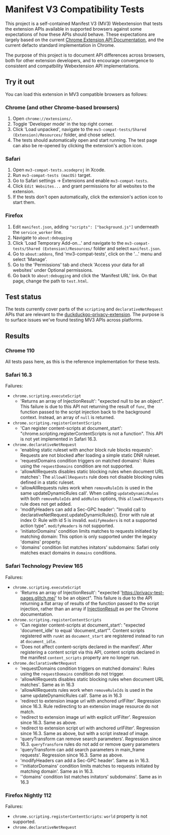 # Manifest V3 Compatibility Tests

This project is a self-contained Manifest V3 (MV3) Webextension that tests the extension APIs available
in supported browsers against some expectations of how these APIs should behave. These expectations are
largely based on the current [Chrome Extension API Documentation](https://developer.chrome.com/docs/extensions/reference/),
and the current defacto standard implementation in Chrome.

The purpose of this project is to document API differences across browsers, both for other extension developers,
and to encourage convergence to consistent and compatbility Webextension API implementations.

## Try it out

You can load this extension in MV3 compatible browsers as follows:

### Chrome (and other Chrome-based browsers)

 1. Open `chrome://extensions/`.
 2. Toggle 'Developer mode' in the top right corner.
 3. Click 'Load unpacked', navigate to the `mv3-compat-tests/Shared (Extension)/Resources/` folder, and chose select.
 4. The tests should automatically open and start running. The test page can also be re-opened by clicking the extension's action icon.

### Safari

 1. Open `mv3-compat-tests.xcodeproj` in Xcode.
 2. Run `mv3-compat-tests (macOS)` target.
 3. Go to Safari settings -> Extensions and enable `mv3-compat-tests`.
 4. Click `Edit Websites...` and grant permissions for all websites to the extension.
 5. If the tests don't open automatically, click the extension's action icon to start them.

### Firefox

 1. Edit `manifest.json`, adding `"scripts": ["background.js"]` underneath the `service_worker` line.
 2. Navigate to `about:debugging`
 3. Click 'Load Temporary Add-on...' and navigate to the `mv3-compat-tests/Shared (Extension)/Resources/` folder and select `manifest.json`.
 4. Go to `about:addons`, find 'mv3-compat-tests', click on the '...' menu and select 'Manage'.
 5. Go to the 'Permissions' tab and check 'Access your data for all websites' under Optional permissions.
 6. Go back to `about:debugging` and click the 'Manifest URL' link. On that page, change the path to `test.html`.

## Test status

The tests currently cover parts of the `scripting` and `declarativeNetRequest` APIs that are relevant to the 
[duckduckgo-privacy-extension](https://github.com/duckduckgo/duckduckgo-privacy-extension). The purpose is
to surface issues we've found testing MV3 APIs across platforms.

## Results

### Chrome 110

All tests pass here, as this is the reference implementation for these tests.

### Safari 16.3

Failures:
 - `chrome.scripting.executeScript`
    - 'Returns an array of InjectionResult': "expected null to be an object". This failure is due to this API not returning the result of `func`, the function passed to the script injection back to the background context. Instead, an array of `null` is returned.
 - `chrome.scripting.registerContentScripts`
    -  'Can register content-scripts at document_start': "chrome.scripting.registerContentScripts is not a function". This API is not yet implemented in Safari 16.3.
 - `chrome.declarativeNetRequest`
    - 'enabling static ruleset with anchor block rule blocks requests': Requests are not blocked after loading a simple static DNR ruleset.
    - 'requestDomains condition triggers on matched domains': Rules using the `requestDomains` condition are not supported.
    - 'allowAllRequests disables static blocking rules when document URL matches': The `allowAllRequests` rule does not disable blocking rules defined in a static ruleset.
    - 'allowAllRequests rules work when `removeRuleIds` is used in the same updateDynamicRules call'. When calling `updateDynamicRules` with both `removeRuleIds` and `addRules` options, this `allowAllRequests` rule does not get added.
    - 'modifyHeaders can add a Sec-GPC header': "Invalid call to declarativeNetRequest.updateDynamicRules(). Error with rule at index 0: Rule with id 5 is invalid. `modifyHeaders` is not a supported action type". `modifyHeaders` is not supported.
    - 'initiatorDomains' condition limits matches to requests initiated by matching domain: This option is only supported under the legacy 'domains' property.
    - 'domains' condition list matches initators' subdomains: Safari only matches exact domains in `domains` conditions.

### Safari Technology Preview 165

Failures:
 - `chrome.scripting.executeScript`
    - 'Returns an array of InjectionResult': "expected 'https://privacy-test-pages.glitch.me/' to be an object". This failure is due to the API returning a flat array of results of the function passed to the script injection, rather than an array if [InjectionResult](https://developer.chrome.com/docs/extensions/reference/scripting/#type-InjectionResult) as per the Chrome documentation.
 - `chrome.scripting.registerContentScripts`
    - 'Can register content-scripts at document_start': "expected 'document_idle' to equal 'document_start'". Content scripts registered with `runAt` as `document_start` are registered instead to run at `document_idle`.
    - 'Does not affect content-scripts declared in the manifest'. After registering a content script via this API, content scripts declared in the manifest `content_scripts` property are no longer run.
 - `chrome.declarativeNetRequest`
    - 'requestDomains condition triggers on matched domains': Rules using the `requestDomains` condition do not trigger.
    - 'allowAllRequests disables static blocking rules when document URL matches'. Same as in 16.3
    - 'allowAllRequests rules work when `removeRuleIds` is used in the same updateDynamicRules call'. Same as in 16.3
    - 'redirect to extension image url with anchored urlFilter'. Regression since 16.3. Rule redirecting to an extension image resource do not match.
    - 'redirect to extension image url with explicit urlFilter'. Regression since 16.3. Same as above.
    - 'redirect to extension script url with anchored urlFilter'. Regression since 16.3. Same as above, but with a script instead of image.
    - 'queryTransform can remove search parameters'. Regression since 16.3. `queryTransform` rules do not add or remove query parameters
    - 'queryTransform can add search parameters in main_frame requests'. Regression since 16.3. Same as above.
    - 'modifyHeaders can add a Sec-GPC header'. Same as in 16.3.
    - ''initiatorDomains' condition limits matches to requests initiated by matching domain'. Same as in 16.3.
    - ''domains' condition list matches initators' subdomains'. Same as in 16.3

### Firefox Nightly 112

Failures:
 - `chrome.scripting.registerContentScripts`: `world` property is not supported.
 - `chrome.declarativeNetRequest`